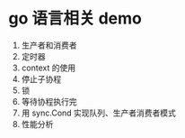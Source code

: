 # go 语言相关 demo

1. 生产者和消费者
2. 定时器
3. context 的使用
4. 停止子协程
5. 锁
6. 等待协程执行完
7. 用 sync.Cond 实现队列、生产者消费者模式
8. 性能分析